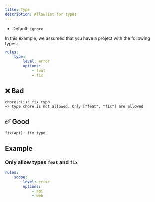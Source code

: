 ```yaml
---
title: Type
description: Allowlist for types
---
```


* Default: `ignore`

In this example, we assumed that you have a project with the following types:

```yaml
rules:
    type:
        level: error
        options:
            - feat
            - fix
```

## ❌ Bad

```console
chore(cli): fix typo
=> type chore is not allowed. Only ["feat", "fix"] are allowed
```

## ✅ Good

```console
fix(api): fix typo
```

## Example

### Only allow types `feat` and `fix`

```yaml
rules:
    scope:
        level: error
        options:
            - api
            - web
```
